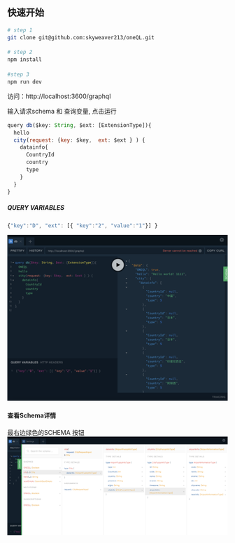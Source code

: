 快速开始
------

```sh
# step 1
git clone git@github.com:skyweaver213/oneQL.git

# step 2
npm install

#step 3
npm run dev
```

<p>访问：http://localhost:3600/graphql</p>

<p>输入请求schema 和 查询变量, 点击运行</p>

```js
query db($key: String, $ext: [ExtensionType]){
  hello
  city(request: {key: $key,  ext: $ext } ) {
    datainfo{
      CountryId
      country
      type
    }
  }
}
```

##### QUERY VARIABLES
```js
{"key":"D", "ext": [{ "key":"2", "value":"1"}] }
```

![avatar](../doc/oneQL-example.png)


#### 查看Schema详情

最右边绿色的SCHEMA 按钮
![avatar](../doc/schema-detail.png)